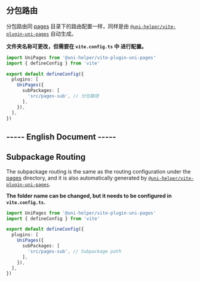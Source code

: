 ## 分包路由

分包路由同 [pages](../pages/README.md) 目录下的路由配置一样，同样是由 [`@uni-helper/vite-plugin-uni-pages`](https://github.com/uni-helper/vite-plugin-uni-pages) 自动生成。

**文件夹名称可更改，但需要在 `vite.config.ts` 中 进行配置。**

```ts
import UniPages from '@uni-helper/vite-plugin-uni-pages'
import { defineConfig } from 'vite'

export default defineConfig({
  plugins: [
    UniPages({
      subPackages: [
        'src/pages-sub', // 分包路径
      ],
    }),
  ],
})
```

## ----- English Document -----

## Subpackage Routing

The subpackage routing is the same as the routing configuration under the [pages](../pages/README.md) directory, and it is also automatically generated by [`@uni-helper/vite-plugin-uni-pages`](https://github.com/uni-helper/vite-plugin-uni-pages).

**The folder name can be changed, but it needs to be configured in `vite.config.ts`.**

```ts
import UniPages from '@uni-helper/vite-plugin-uni-pages'
import { defineConfig } from 'vite'

export default defineConfig({
  plugins: [
    UniPages({
      subPackages: [
        'src/pages-sub', // Subpackage path
      ],
    }),
  ],
})
```
